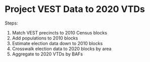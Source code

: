 # Project VEST Data to 2020 VTDs

Steps:
1. Match VEST precincts to 2010 Census blocks
2. Add populations to 2010 blocks 
3. Estimate election data down to 2010 blocks
4. Crosswalk election data to 2020 blocks by area
5. Aggregate to 2020 VTDs by BAFs